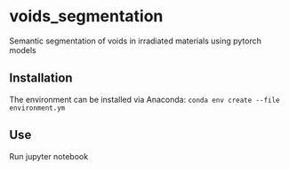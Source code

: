 # voids_segmentation
Semantic segmentation of voids in irradiated materials using pytorch models

## Installation
The environment can be installed via Anaconda: ``conda env create --file environment.ym``

## Use
Run jupyter notebook
